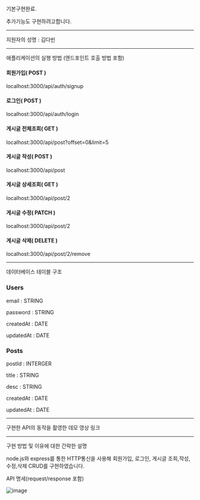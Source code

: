 기본구현완료.

추가기능도 구현하려고합니다.

---

지원자의 성명 : 김다빈

---
애플리케이션의 실행 방법 (엔드포인트 호출 방법 포함)

#### 회원가입( POST )
localhost:3000/api/auth/signup

#### 로그인( POST )
localhost:3000/api/auth/login

#### 게시글 전체조회( GET )
localhost:3000/api/post?offset=0&limit=5

#### 게시글 작성( POST )
localhost:3000/api/post

#### 게시글 상세조회( GET )
localhost:3000/api/post/2

#### 게시글 수정( PATCH )
localhost:3000/api/post/2

#### 게시글 삭제( DELETE )
localhost:3000/api/post/2/remove

---
데이터베이스 테이블 구조

### Users
email : STRING

password : STRING

createdAt : DATE

updatedAt : DATE

### Posts
postId : INTERGER

title : STRING

desc : STRING

createdAt : DATE

updatedAt : DATE

---
구현한 API의 동작을 촬영한 데모 영상 링크

---
구현 방법 및 이유에 대한 간략한 설명

node.js와 express를 통한 HTTP통신을 사용해
회원가입, 로그인,
게시글 조회,작성,수정,삭제
CRUD를 구현하였습니다.

API 명세(request/response 포함)

![image](https://github.com/dabeenkim/wanted-pre-onboarding-backend/assets/124576278/c51f95d7-d9f3-4f1a-9774-350719d414dd)
